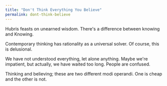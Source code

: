 ```yaml
---
title: "Don't Think Everything You Believe"
permalink: dont-think-believe
---
```


Hubris feasts on unearned wisdom. There's a difference between knowing and Knowing.

Contemporary thinking has rationality as a universal solver. Of course, this is delusional.

We have not understood everything, let alone anything. Maybe we're impatient, but actually, we have waited too long. People are confused.

Thinking and believing; these are two different modi operandi. One is cheap and the other is not.
